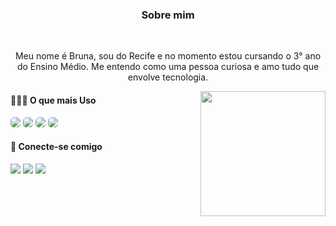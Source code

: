   
  <h3 align="center">Sobre mim</h3>

  <div style="display: inline_block"> <br>
  <p align="center"> Meu nome é Bruna, sou do Recife e no momento estou cursando o 3° ano do Ensino Médio. Me entendo como uma pessoa curiosa e amo tudo que envolve tecnologia.</p>
  <img align="right" style="width: 200px;" src="https://cdn.discordapp.com/attachments/925439012397809694/992946178624852078/Img_BruCamps.png">
  </div>
  
  #### 👩🏽‍💻 O que mais Uso
  
  <div>
    <img style="border-radius: 5px" src="https://img.shields.io/badge/•-20232A?style=for-the-badge&logo=html5&logoColor=F95A5A">
    <img style="border-radius: 5px"  src="https://img.shields.io/badge/•-20232A?style=for-the-badge&logo=css3&logoColor=3D80D6">
    <img style="border-radius: 5px" src="https://img.shields.io/badge/•-20232A?style=for-the-badge&logo=react&logoColor=61DAFB">
    <img style="border-radius: 5px" src="https://img.shields.io/badge/•-20232A?style=for-the-badge&logo=javascript&logoColor=F7DF1E">
  </div>

  
  #### 💬 Conecte-se comigo
  
  <div>
  <a href="https://www.instagram.com/brucamps_095/" target="_blank"><img src="https://img.shields.io/badge/• instagram-%23E4405F?style=for-the-badge&logo=instagram&logoColor=white" target="_blank"></a>
  <a href="https://discord.gg/f3WwVfXhR4" target="_blank"><img src="https://img.shields.io/badge/• discord-7271DA?style=for-the-badge&logo=discord&logoColor=white"></a>
  <a href="https://www.linkedin.com/in/bruna-campos-a40418219/" target="_blank"><img src="https://img.shields.io/badge/• linkedin-%230077B5?style=for-the-badge&logo=linkedin&logoColor=white" target="_blank"></a> 
  
</div>

